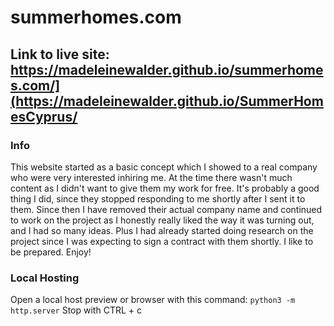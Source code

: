 # summerhomes.com

## Link to live site: https://madeleinewalder.github.io/summerhomes.com/](https://madeleinewalder.github.io/SummerHomesCyprus/

### Info

This website started as a basic concept which I showed to a real company who were very interested inhiring me. At the time there wasn't much content as I didn't want to give them my work for free. 
It's probably a good thing I did, since they stopped responding to me shortly after I sent it to them. Since then I have removed their actual company name and continued to work on the project as I honestly really liked
the way it was turning out, and I had so many ideas. Plus I had already started doing research on the project since I was expecting to sign a contract with them shortly. I like to be prepared. Enjoy!

### Local Hosting

Open a local host preview or browser with this command: ``python3 -m http.server``
Stop with CTRL + c
